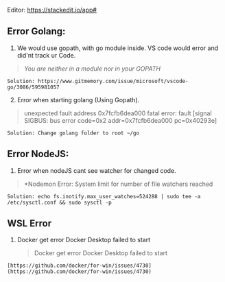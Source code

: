 

Editor: https://stackedit.io/app#

## Error Golang:

1. We would use gopath, with go module inside. VS code would error and did'nt track ur Code.
> *You are neither in a module nor in your GOPATH*

    Solution: https://www.gitmemory.com/issue/microsoft/vscode-go/3086/595981057

2. Error when starting golang (Using Gopath).

> unexpected fault address 0x7fcfb6dea000 fatal error: fault [signal
> SIGBUS: bus error code=0x2 addr=0x7fcfb6dea000 pc=0x40293e]

    Solution: Change golang folder to root ~/go


## Error NodeJS:

1. Error when nodeJS cant see watcher for changed code.
> *Nodemon Error: System limit for number of file watchers reached

    Solution: echo fs.inotify.max_user_watches=524288 | sudo tee -a /etc/sysctl.conf && sudo sysctl -p

## WSL Error
1. Docker get error Docker Desktop failed to start
	> Docker get error Docker Desktop failed to start

`[https://github.com/docker/for-win/issues/4730](https://github.com/docker/for-win/issues/4730)` 

